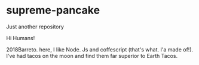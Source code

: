 # supreme-pancake
Just another repository



Hi Humans!

2018Barreto. here, I like Node. Js and coffescript (that's what. I'a made of!). I've had tacos on the moon and find them far superior to Earth Tacos.
